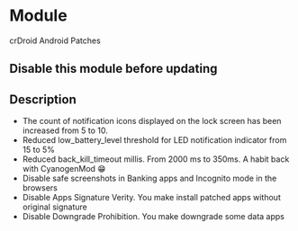 # Module
crDroid Android Patches

## Disable this module before updating

## Description
- The count of notification icons displayed on the lock screen has been increased from 5 to 10.
- Reduced low_battery_level threshold for LED notification indicator from 15 to 5%
- Reduced back_kill_timeout millis. From 2000 ms to 350ms. A habit back with CyanogenMod 😁
- Disable safe screenshots in Banking apps and Incognito mode in the browsers
- Disable Apps Signature Verity. You make install patched apps without original signature
- Disable Downgrade Prohibition. You make downgrade some data apps
